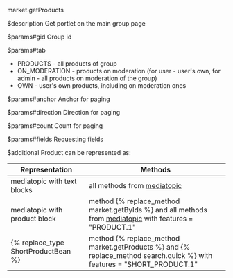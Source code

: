 market.getProducts

$description
Get portlet on the main group page

$params#gid
Group id

$params#tab
* PRODUCTS - all products of group
* ON_MODERATION - products on moderation (for user - user's own, for admin - all products on moderation of the group)
* OWN - user's own products, including on moderation ones

$params#anchor
Anchor for paging

$params#direction
Direction for paging

$params#count
Count for paging

$params#fields
Requesting fields

$additional
Product can be represented as:

|Representation		|Methods|
|-----------|-------|
|mediatopic with text blocks	|all methods from [mediatopic](/dev/methods/rest/market/)	|
|mediatopic with product block		|method {% replace_method market.getByIds %} and all methods from [mediatopic](/dev/methods/rest/market/) with features = "PRODUCT.1" |
|{% replace_type ShortProductBean %}	|method {% replace_method market.getProducts %} and {% replace_method search.quick %} with features = "SHORT_PRODUCT.1"|